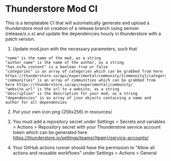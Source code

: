 # Thunderstore Mod CI

This is a templatable CI that will automatically generate and upload a thunderstore mod on creation of a release branch using semver (release/x.x.x) and update the dependencies hourly in thunderstore with a patch version.

1. Update mod.json with the necessary parameters, such that 
```
"name" is the name of the mod, as a string
"author_name" is the name of the author, as a string
"has_nsfw_content" is a boolean true or false
"categories" is an array of categories which can be grabbed from here https://thunderstore.io/api/experimental/community/{community}/category/
"communities" is an array of communities which can be grabbed from here https://thunderstore.io/api/experimental/community/
"website_url" is the url to a website, as a string
"description" is the description for your mod, as a string
"dependencies" is an array of json objects containing a name and author for all dependencies
```

2. Put your own icon.png (256x256) in resources/ 

3. You must add a repository secret under Settings > Secrets and variables > Actions > Repository secret with your Thunderstore service account token which can be generated here https://thunderstore.io/settings/teams/{team}/service-accounts/

4. Your GitHub actions runner should have the permission to "Allow all actions and reusable workflows" under Settings > Actions > General